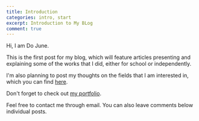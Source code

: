 ```yaml
---
title: Introduction
categories: intro, start
excerpt: Introduction to My BLog
comment: true
---
```


Hi, I am Do June. 

This is the first post for my blog, which will feature articles presenting and explaining some of the works that I did, either for school or independently.

I'm also planning to post my thoughts on the fields that I am interested in, which you can find [here](https://mindojune.github.io/about.html).

Don't forget to check out [my portfolio](https://mindojune.github.io/portfolio.html).

Feel free to contact me through email.
You can also leave comments below individual posts.
